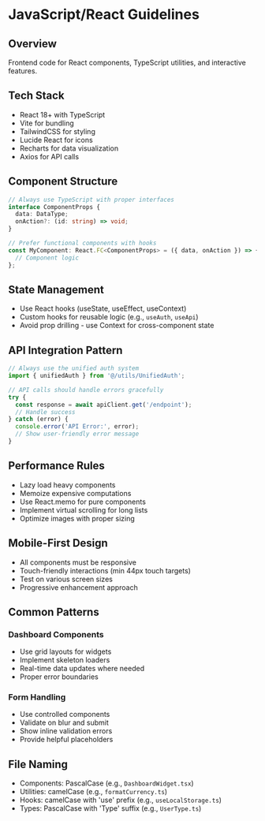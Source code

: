 # JavaScript/React Guidelines

## Overview
Frontend code for React components, TypeScript utilities, and interactive features.

## Tech Stack
- React 18+ with TypeScript
- Vite for bundling
- TailwindCSS for styling
- Lucide React for icons
- Recharts for data visualization
- Axios for API calls

## Component Structure
```typescript
// Always use TypeScript with proper interfaces
interface ComponentProps {
  data: DataType;
  onAction?: (id: string) => void;
}

// Prefer functional components with hooks
const MyComponent: React.FC<ComponentProps> = ({ data, onAction }) => {
  // Component logic
};
```

## State Management
- Use React hooks (useState, useEffect, useContext)
- Custom hooks for reusable logic (e.g., `useAuth`, `useApi`)
- Avoid prop drilling - use Context for cross-component state

## API Integration Pattern
```typescript
// Always use the unified auth system
import { unifiedAuth } from '@/utils/UnifiedAuth';

// API calls should handle errors gracefully
try {
  const response = await apiClient.get('/endpoint');
  // Handle success
} catch (error) {
  console.error('API Error:', error);
  // Show user-friendly error message
}
```

## Performance Rules
- Lazy load heavy components
- Memoize expensive computations
- Use React.memo for pure components
- Implement virtual scrolling for long lists
- Optimize images with proper sizing

## Mobile-First Design
- All components must be responsive
- Touch-friendly interactions (min 44px touch targets)
- Test on various screen sizes
- Progressive enhancement approach

## Common Patterns

### Dashboard Components
- Use grid layouts for widgets
- Implement skeleton loaders
- Real-time data updates where needed
- Proper error boundaries

### Form Handling
- Use controlled components
- Validate on blur and submit
- Show inline validation errors
- Provide helpful placeholders

## File Naming
- Components: PascalCase (e.g., `DashboardWidget.tsx`)
- Utilities: camelCase (e.g., `formatCurrency.ts`)
- Hooks: camelCase with 'use' prefix (e.g., `useLocalStorage.ts`)
- Types: PascalCase with 'Type' suffix (e.g., `UserType.ts`)